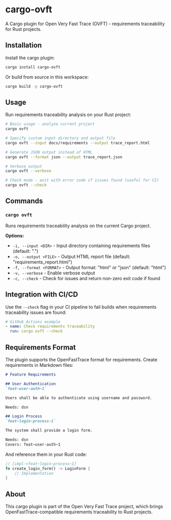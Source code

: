 # cargo-ovft

A Cargo plugin for Open Very Fast Trace (OVFT) - requirements traceability for Rust projects.

## Installation

Install the cargo plugin:

```bash
cargo install cargo-ovft
```

Or build from source in this workspace:

```bash
cargo build -p cargo-ovft
```

## Usage

Run requirements traceability analysis on your Rust project:

```bash
# Basic usage - analyze current project
cargo ovft

# Specify custom input directory and output file
cargo ovft --input docs/requirements --output trace_report.html

# Generate JSON output instead of HTML
cargo ovft --format json --output trace_report.json

# Verbose output
cargo ovft --verbose

# Check mode - exit with error code if issues found (useful for CI)
cargo ovft --check
```

## Commands

### `cargo ovft`

Runs requirements traceability analysis on the current Cargo project.

**Options:**
- `-i, --input <DIR>` - Input directory containing requirements files (default: ".")
- `-o, --output <FILE>` - Output HTML report file (default: "requirements_report.html")
- `-f, --format <FORMAT>` - Output format: "html" or "json" (default: "html")
- `-v, --verbose` - Enable verbose output
- `-c, --check` - Check for issues and return non-zero exit code if found

## Integration with CI/CD

Use the `--check` flag in your CI pipeline to fail builds when requirements traceability issues are found:

```yaml
# GitHub Actions example
- name: Check requirements traceability
  run: cargo ovft --check
```

## Requirements Format

The plugin supports the OpenFastTrace format for requirements. Create requirements in Markdown files:

```markdown
# Feature Requirements

## User Authentication
`feat~user-auth~1`

Users shall be able to authenticate using username and password.

Needs: dsn

## Login Process  
`feat~login-process~1`

The system shall provide a login form.

Needs: dsn
Covers: feat~user-auth~1
```

And reference them in your Rust code:

```rust
// [impl->feat~login-process~1]
fn create_login_form() -> LoginForm {
    // Implementation
}
```

## About

This cargo plugin is part of the Open Very Fast Trace project, which brings OpenFastTrace-compatible requirements traceability to Rust projects.
